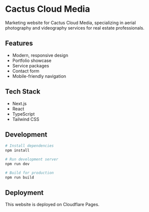 # Cactus Cloud Media

Marketing website for Cactus Cloud Media, specializing in aerial photography and videography services for real estate professionals.

## Features

- Modern, responsive design
- Portfolio showcase
- Service packages
- Contact form
- Mobile-friendly navigation

## Tech Stack

- Next.js
- React
- TypeScript
- Tailwind CSS

## Development

```bash
# Install dependencies
npm install

# Run development server
npm run dev

# Build for production
npm run build
```

## Deployment

This website is deployed on Cloudflare Pages.
